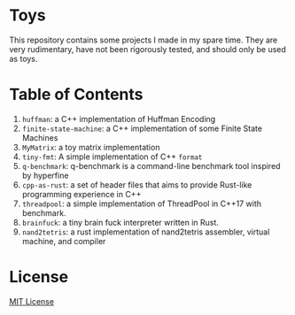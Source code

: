 # Toys

This repository contains some projects I made in my spare time. They are very rudimentary, have not been rigorously tested, and should only be used as toys.

# Table of Contents

1. `huffman`: a C++ implementation of Huffman Encoding
2. `finite-state-machine`: a C++ implementation of some Finite State Machines
3. `MyMatrix`: a toy matrix implementation
4. `tiny-fmt`: A simple implementation of C++ `format`
5. `q-benchmark`: q-benchmark is a command-line benchmark tool inspired by hyperfine
6. `cpp-as-rust`: a set of header files that aims to provide Rust-like programming experience in C++
7. `threadpool`: a simple implementation of ThreadPool in C++17 with benchmark.
8. `brainfuck`: a tiny brain fuck interpreter written in Rust.
9. `nand2tetris`: a rust implementation of nand2tetris assembler, virtual machine, and compiler

# License

[MIT License](./LICENSE)
